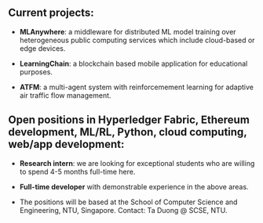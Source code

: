 ## Current projects:
- **MLAnywhere**:  a middleware for distributed ML model training over heterogeneous public computing services which include cloud-based or edge devices.

- **LearningChain**: a blockchain based mobile application for educational purposes.

- **ATFM**: a multi-agent system with reinforcemement learning for adaptive air traffic flow management.


## Open positions in Hyperledger Fabric, Ethereum development, ML/RL, Python, cloud computing, web/app development:
- **Research intern**: we are looking for exceptional students who are willing to spend 4-5 months full-time here.

- **Full-time developer** with demonstrable experience in the above areas.

- The positions will be based at the School of Computer Science and Engineering, NTU, Singapore. Contact: Ta Duong @ SCSE, NTU.
